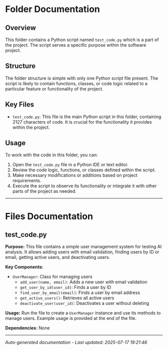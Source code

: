# Folder Documentation

## Overview
This folder contains a Python script named `test_code.py` which is a part of the project. The script serves a specific purpose within the software project.

## Structure
The folder structure is simple with only one Python script file present. The script is likely to contain functions, classes, or code logic related to a particular feature or functionality of the project.

## Key Files
- `test_code.py`: This file is the main Python script in this folder, containing 2127 characters of code. It is crucial for the functionality it provides within the project.

## Usage
To work with the code in this folder, you can:
1. Open the `test_code.py` file in a Python IDE or text editor.
2. Review the code logic, functions, or classes defined within the script.
3. Make necessary modifications or additions based on project requirements.
4. Execute the script to observe its functionality or integrate it with other parts of the project as needed.

---

# Files Documentation

## test_code.py

**Purpose:** This file contains a simple user management system for testing AI analysis. It allows adding users with email validation, finding users by ID or email, getting active users, and deactivating users.

**Key Components:**
- `UserManager`: Class for managing users
  - `add_user(name, email)`: Adds a new user with email validation
  - `get_user_by_id(user_id)`: Finds a user by ID
  - `find_user_by_email(email)`: Finds a user by email address
  - `get_active_users()`: Retrieves all active users
  - `deactivate_user(user_id)`: Deactivates a user without deleting

**Usage:** Run the file to create a `UserManager` instance and use its methods to manage users. Example usage is provided at the end of the file.

**Dependencies:** None

---
*Auto-generated documentation - Last updated: 2025-07-17 19:21:46*
